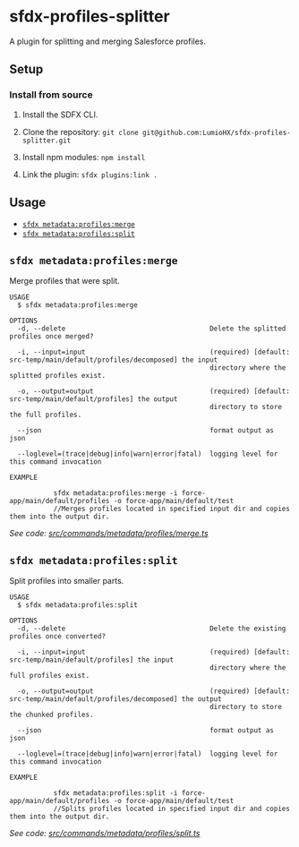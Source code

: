 sfdx-profiles-splitter
==

A plugin for splitting and merging Salesforce profiles.

## Setup

### Install from source

1. Install the SDFX CLI.

2. Clone the repository: `git clone git@github.com:LumioHX/sfdx-profiles-splitter.git`

3. Install npm modules: `npm install`

4. Link the plugin: `sfdx plugins:link .`

## Usage
<!-- commands -->
* [`sfdx metadata:profiles:merge`](#sfdx-metadataprofilesmerge)
* [`sfdx metadata:profiles:split`](#sfdx-metadataprofilessplit)

## `sfdx metadata:profiles:merge`

Merge profiles that were split.

```
USAGE
  $ sfdx metadata:profiles:merge

OPTIONS
  -d, --delete                                    Delete the splitted profiles once merged?

  -i, --input=input                               (required) [default: src-temp/main/default/profiles/decomposed] the input
                                                  directory where the splitted profiles exist.

  -o, --output=output                             (required) [default: src-temp/main/default/profiles] the output
                                                  directory to store the full profiles.

  --json                                          format output as json

  --loglevel=(trace|debug|info|warn|error|fatal)  logging level for this command invocation

EXAMPLE

           sfdx metadata:profiles:merge -i force-app/main/default/profiles -o force-app/main/default/test
           //Merges profiles located in specified input dir and copies them into the output dir.
```

_See code: [src/commands/metadata/profiles/merge.ts](https://github.com/lodossDev/sfdx-profiles-splitter/blob/v0.1.0/src/commands/metadata/profiles/merge.ts)_

## `sfdx metadata:profiles:split`

Split profiles into smaller parts.

```
USAGE
  $ sfdx metadata:profiles:split

OPTIONS
  -d, --delete                                    Delete the existing profiles once converted?

  -i, --input=input                               (required) [default: src-temp/main/default/profiles] the input
                                                  directory where the full profiles exist.

  -o, --output=output                             (required) [default: src-temp/main/default/profiles/decomposed] the output
                                                  directory to store the chunked profiles.

  --json                                          format output as json

  --loglevel=(trace|debug|info|warn|error|fatal)  logging level for this command invocation

EXAMPLE

           sfdx metadata:profiles:split -i force-app/main/default/profiles -o force-app/main/default/test
           //Splits profiles located in specified input dir and copies them into the output dir.
```

_See code: [src/commands/metadata/profiles/split.ts](https://github.com/lodossDev/sfdx-profiles-splitter/blob/v0.1.0/src/commands/metadata/profiles/split.ts)_
<!-- commandsstop -->